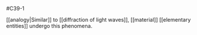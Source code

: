 #C39-1 

[[analogy|Similar]] to [[diffraction of light waves]], [[material]] [[elementary entities]] undergo this phenomena.